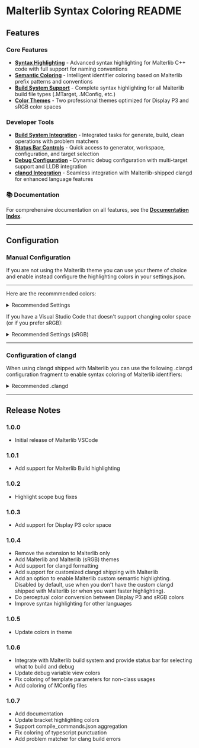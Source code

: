 # Malterlib Syntax Coloring README

## Features

### Core Features
* **[Syntax Highlighting](docs/syntax-highlighting.md)** - Advanced syntax highlighting for Malterlib C++ code with full support for naming conventions
* **[Semantic Coloring](docs/semantic-coloring.md)** - Intelligent identifier coloring based on Malterlib prefix patterns and conventions
* **[Build System Support](docs/build-system.md)** - Complete syntax highlighting for all Malterlib build file types (.MTarget, .MConfig, etc.)
* **[Color Themes](docs/color-themes.md)** - Two professional themes optimized for Display P3 and sRGB color spaces

### Developer Tools
* **[Build System Integration](docs/build-integration.md)** - Integrated tasks for generate, build, clean operations with problem matchers
* **[Status Bar Controls](docs/status-bar.md)** - Quick access to generator, workspace, configuration, and target selection
* **[Debug Configuration](docs/debug-configuration.md)** - Dynamic debug configuration with multi-target support and LLDB integration
* **[clangd Integration](docs/clangd-integration.md)** - Seamless integration with Malterlib-shipped clangd for enhanced language features

### 📚 Documentation
For comprehensive documentation on all features, see the **[Documentation Index](docs/README.md)**.

---

## Configuration

### Manual Configuration

If you are not using the Malterlib theme you can use your theme of choice and enable instead configure the highlighting colors in your settings.json.

---
Here are the recommmended colors:

<details><summary>Recommended Settings</summary>

```json
{RecommendedSettings}
```
</details>

If you have a Visual Studio Code that doesn't support changing color space (or if you prefer sRGB):
<details><summary>Recommended Settings (sRGB)</summary>

```json
{RecommendedSettingsSRGB}
```
</details>

---

### Configuration of clangd

When using clangd shipped with Malterlib you can use the following .clangd configuration fragment to enable
syntax coloring of Malterlib identifiers:
<details><summary>Recommended .clangd</summary>

```yaml
{RecommendedClangD}
```
</details>

---

## Release Notes

### 1.0.0

* Initial release of Malterlib VSCode

### 1.0.1

* Add support for Malterlib Build highlighting

### 1.0.2

* Highlight scope bug fixes

### 1.0.3

* Add support for Display P3 color space

### 1.0.4

* Remove the extension to Malterlib only
* Add Malterlib and Malterlib (sRGB) themes
* Add support for clangd formatting
* Add support for customized clangd shipping with Malterlib
* Add an option to enable Malterlib custom semantic highlighting. Disabled by default, use when you don't have the custom clangd shipped with Malterlib (or when you want faster highlighting).
* Do perceptual color conversion between Display P3 and sRGB colors
* Improve syntax highlighting for other languages

### 1.0.5

* Update colors in theme

### 1.0.6

* Integrate with Malterlib build system and provide status bar for selecting what to build and debug
* Update debug variable view colors
* Fix coloring of template parameters for non-class usages
* Add coloring of MConfig files

### 1.0.7

* Add documentation
* Update bracket highlighting colors
* Support compile_commands.json aggregation
* Fix coloring of typescript punctuation
* Add problem matcher for clang build errors

